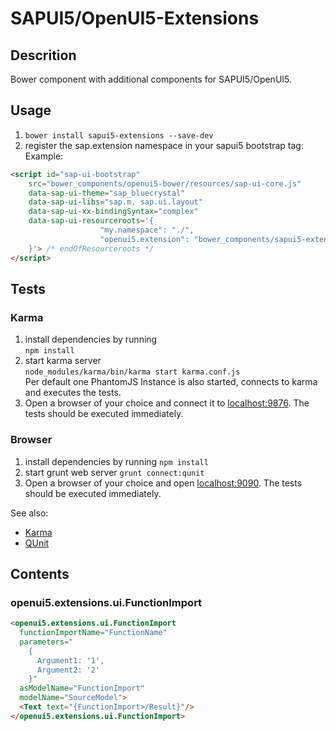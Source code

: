 # SAPUI5/OpenUI5-Extensions

## Descrition

Bower component with additional components for SAPUI5/OpenUI5.

## Usage

1. ```bower install sapui5-extensions --save-dev```
2. register the sap.extension namespace in your sapui5 bootstrap tag:
Example:

```html
<script id="sap-ui-bootstrap"
    src="bower_components/openui5-bower/resources/sap-ui-core.js"
    data-sap-ui-theme="sap_bluecrystal"
    data-sap-ui-libs="sap.m, sap.ui.layout"
    data-sap-ui-xx-bindingSyntax="complex"
    data-sap-ui-resourceroots='{
                    "my.namespace": "./",
                    "openui5.extension": "bower_components/sapui5-extensions/src/"
    }'> /* endOfResourceroots */
</script>
```
    
## Tests

### Karma

1. install dependencies by running   
    ```npm install```
2. start karma server  
    ```node_modules/karma/bin/karma start karma.conf.js```  
    Per default one PhantomJS Instance is also started, connects to karma and executes the tests.
3. Open a browser of your choice and connect it to [localhost:9876](http://localhost:9876/). The tests should be executed immediately.

### Browser

1. install dependencies by running
    ```npm install```
2. start grunt web server
    ```grunt connect:qunit```
3. Open a browser of your choice and open [localhost:9090](http://localhost:9090/). The tests should be executed immediately.

See also:

- [Karma](http://karma-runner.github.io/)
- [QUnit](http://qunitjs.com/)

## Contents

### openui5.extensions.ui.FunctionImport

```html
<openui5.extensions.ui.FunctionImport
  functionImportName="FunctionName"
  parameters="
    {
      Argument1: '1',
      Argument2: '2'
    }"
  asModelName="FunctionImport"
  modelName="SourceModel">
  <Text text="{FunctionImport>/Result}"/>
</openui5.extensions.ui.FunctionImport>
```
